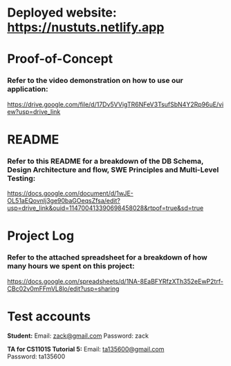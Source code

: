 # Deployed website: https://nustuts.netlify.app


# Proof-of-Concept
### Refer to the video demonstration on how to use our application:
https://drive.google.com/file/d/17Dv5VVigTR6NFeV3TsufSbN4Y2Rp96uE/view?usp=drive_link


# README
### Refer to this README for a breakdown of the DB Schema, Design Architecture and flow, SWE Principles and Multi-Level Testing:
https://docs.google.com/document/d/1wJE-OL51aEQovnlj3ge90baGOeqsZfsa/edit?usp=drive_link&ouid=114700413390698458028&rtpof=true&sd=true


# Project Log
### Refer to the attached spreadsheet for a breakdown of how many hours we spent on this project:
https://docs.google.com/spreadsheets/d/1NA-8EaBFYRfzXTh352eEwP2trf-CBc02v0mFFmVL8lo/edit?usp=sharing


# Test accounts

**Student:**
Email: zack@gmail.com
Password: zack

**TA for CS1101S Tutorial 5:**
Email: ta135600@gmail.com  
Password: ta135600  
